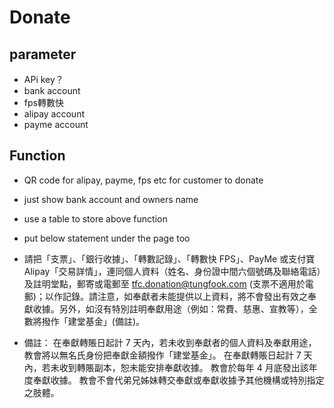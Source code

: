 # Donate
## parameter
- APi key？ 
- bank account
- fps轉數快
- alipay account
- payme account

## Function
- QR code for alipay, payme, fps etc for customer to donate
- just show bank account and owners name
- use a table to store above function 
- put below statement under the page too 

- 請把「支票」、「銀行收據」、「轉數記錄」、「轉數快 FPS」、PayMe 或支付寶 Alipay「交易詳情」，連同個人資料（姓名、身份證中間六個號碼及聯絡電話）及註明堂點，郵寄或電郵至 tfc.donation@tungfook.com (支票不適用於電郵)；以作記錄。請注意，如奉獻者未能提供以上資料，將不會發出有效之奉獻收據。另外，如沒有特別註明奉獻用途（例如：常費、慈惠、宣教等），全數將撥作「建堂基金」(備註)。

- 備註：
在奉獻轉賬日起計 7 天內，若未收到奉獻者的個人資料及奉獻用途，教會將以無名氏身份把奉獻金額撥作「建堂基金」。
在奉獻轉賬日起計 7 天內，若未收到轉賬副本，恕未能安排奉獻收據。
教會於每年 4 月底發出該年度奉獻收據。
教會不會代弟兄姊妹轉交奉獻或奉獻收據予其他機構或特別指定之肢體。